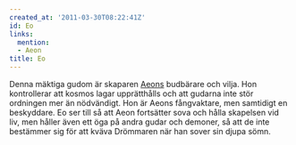 ```yaml
---
created_at: '2011-03-30T08:22:41Z'
id: Eo
links:
  mention:
  - Aeon
title: Eo
---
```


Denna mäktiga gudom är skaparen [Aeons] budbärare och vilja. Hon kontrollerar att kosmos lagar
upprätthålls och att gudarna inte stör ordningen mer än nödvändigt. Hon är Aeons fångvaktare, men
samtidigt en beskyddare. Eo ser till så att Aeon fortsätter sova och hålla skapelsen vid liv, men
håller även ett öga på andra gudar och demoner, så att de inte bestämmer sig för att kväva Drömmaren
när han sover sin djupa sömn.

  [Aeons]: Aeon